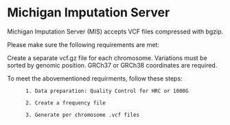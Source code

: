# Michigan Imputation Server

Michigan Imputation Server (MIS) accepts VCF files compressed with bgzip. 

Please make sure the following requirements are met:

Create a separate vcf.gz file for each chromosome.
Variations must be sorted by genomic position.
GRCh37 or GRCh38 coordinates are required.

To meet the abovementioned requirments, follow these steps: 

          1. Data preparation: Quality Control for HRC or 1000G 
                                                                               
          2. Create a frequency file
                     
          3. Generate per chromosome .vcf files

                                                    
